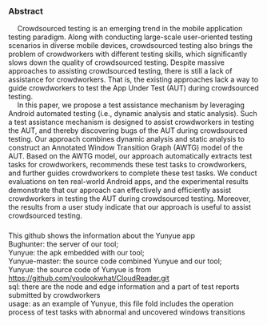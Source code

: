 ### Abstract
&emsp; Crowdsourced testing is an emerging trend in the mobile application testing paradigm. Along with conducting large-scale user-oriented testing scenarios in diverse mobile devices, 
crowdsourced testing also brings the problem of crowdworkers with different testing skills, which significantly slows down the quality of crowdsourced testing. 
Despite massive approaches to assisting crowdsourced testing, there is still a lack of assistance for crowdworkers. 
That is, the existing approaches lack a way to guide crowdworkers to test the App Under Test (AUT) during crowdsourced testing.
<br>
&emsp; In this paper, we propose a test assistance mechanism by leveraging Android automated testing (i.e., dynamic analysis and static analysis). 
Such a test assistance mechanism is designed to assist crowdworkers in testing the AUT, and thereby discovering bugs of the AUT during crowdsourced testing. 
Our approach combines dynamic analysis and static analysis to construct an Annotated Window Transition Graph (AWTG) model of the AUT. 
Based on the AWTG model, our approach automatically extracts test tasks for crowdworkers, recommends these test tasks to crowdworkers, and further guides crowdworkers to complete these test tasks. 
We conduct evaluations on ten real-world Android apps, and the experimental results demonstrate that our approach can effectively and efficiently assist crowdworkers in testing the AUT during crowdsourced testing. 
Moreover, the results from a user study indicate that our approach is useful to assist crowdsourced testing.


###
This github shows the information about the Yunyue app
<br>
Bughunter: the server of our tool;
<br>
Yunyue: the apk embedded with our tool;
<br>
Yunyue-master: the source code combined Yunyue and our tool;
<br>
Yunyue: the source code of Yunyue is from https://github.com/youlookwhat/CloudReader.git
<br>
sql: there are the node and edge information and a part of test reports submitted by crowdworkers
<br>
usage: as an example of Yunyue, this file fold includes the operation process of test tasks with abnormal and uncovered windows transitions
